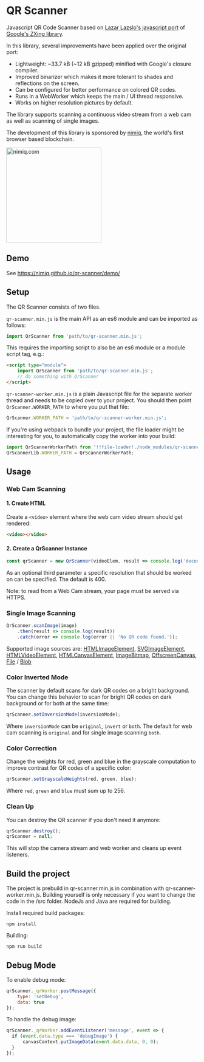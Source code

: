 # QR Scanner

Javascript QR Code Scanner based on [Lazar Lazslo's javascript port](https://github.com/LazarSoft/jsqrcode) of [Google's ZXing library](https://github.com/zxing/zxing).

In this library, several improvements have been applied over the original port:

- Lightweight: ~33.7 kB (~12 kB gzipped) minified with Google's closure compiler.
- Improved binarizer which makes it more tolerant to shades and reflections on the screen.
- Can be configured for better performance on colored QR codes.
- Runs in a WebWorker which keeps the main / UI thread responsive.
- Works on higher resolution pictures by default.

The library supports scanning a continuous video stream from a web cam as well as scanning of single images.

The development of this library is sponsored by [nimiq](https://www.nimiq.com), the world's first browser based blockchain.

[<img src="https://ucb689f1ef4767d4abfb0925e185.previews.dropboxusercontent.com/p/thumb/AAVEuJzxQiFQdRZzaAqyBe7DbR9bX8SSncfAYCBCf4p5ryvIoabV0kBBDE2QQU1xqiZNQsl3JH4mm6K5hOY77dLpx5gsTU5FMsCEYqJiXb-FZg68EjOgMWR5OW0ux2AbUuGqQHebrYg0jwUbaeZt9R8IAKWMIBF99TSdAXTwakC0rnk6KamIGaqbVio80xvAcY1vOeZctnNnjW4nYhUIjYyCsDPhgEbPhBcrVVLJhqoygm9CUgFbXBcDLAdmgLKQSTjeDyR553GV-lqLm0b1Hxw9/p.png?size_mode=5" alt="nimiq.com" width="250">](https://nimiq.com)


## Demo
See https://nimiq.github.io/qr-scanner/demo/

## Setup

The QR Scanner consists of two files.

`qr-scanner.min.js` is the main API as an es6 module and can be imported as follows:
```js
import QrScanner from 'path/to/qr-scanner.min.js';
```
This requires the importing script to also be an es6 module or a module script tag, e.g.:
```html
<script type="module">
    import QrScanner from 'path/to/qr-scanner.min.js';
    // do something with QrScanner
</script>
```

`qr-scanner-worker.min.js` is a plain Javascript file for the separate worker thread and needs to be copied over to your project. You should then point `QrScanner.WORKER_PATH` to where you put that file:
```js
QrScanner.WORKER_PATH = 'path/to/qr-scanner-worker.min.js';
```

If you're using webpack to bundle your project, the file loader might be interesting for you, to automatically copy the worker into your build:
```js
import QrScannerWorkerPath from '!!file-loader!./node_modules/qr-scanner/qr-scanner-worker.min.js';
QrScannerLib.WORKER_PATH = QrScannerWorkerPath;
```

## Usage

### Web Cam Scanning

#### 1. Create HTML
Create a `<video>` element where the web cam video stream should get rendered: 
```html
<video></video>
```

#### 2. Create a QrScanner Instance
```js
const qrScanner = new QrScanner(videoElem, result => console.log('decoded qr code:', result));
```
As an optional third parameter a specific resolution that should be worked on can be specified. The default is 400.

Note: to read from a Web Cam stream, your page must be served via HTTPS.


### Single Image Scanning

```js
QrScanner.scanImage(image)
    .then(result => console.log(result))
    .catch(error => console.log(error || 'No QR code found.'));
```
Supported image sources are:
[HTMLImageElement](https://developer.mozilla.org/en-US/docs/Web/API/HTMLImageElement),
[SVGImageElement](https://developer.mozilla.org/en-US/docs/Web/API/SVGImageElement),
[HTMLVideoElement](https://developer.mozilla.org/en-US/docs/Web/API/HTMLVideoElement),
[HTMLCanvasElement](https://developer.mozilla.org/en-US/docs/Web/API/HTMLCanvasElement),
[ImageBitmap](https://developer.mozilla.org/en-US/docs/Web/API/ImageBitmap),
[OffscreenCanvas](https://developer.mozilla.org/en-US/docs/Web/API/OffscreenCanvas),
[File](https://developer.mozilla.org/en-US/docs/Web/API/File) / [Blob](https://developer.mozilla.org/en-US/docs/Web/API/Blob)


### Color Inverted Mode
The scanner by default scans for dark QR codes on a bright background. You can change this behavior to scan for bright QR codes on dark background or for both at the same time:
```js
qrScanner.setInversionMode(inversionMode);
```
Where `inversionMode` can be `original`, `invert` or `both`.
The default for web cam scanning is `original` and for single image scanning `both`.

### Color Correction
Change the weights for red, green and blue in the grayscale computation to improve contrast for QR codes of a
specific color:

```js
qrScanner.setGrayscaleWeights(red, green, blue);
```
Where `red`, `green` and `blue` must sum up to 256.

### Clean Up

You can destroy the QR scanner if you don't need it anymore:
```js
qrScanner.destroy();
qrScanner = null;
```
This will stop the camera stream and web worker and cleans up event listeners.

## Build the project
The project is prebuild in qr-scanner.min.js in combination with qr-scanner-worker.min.js. Building yourself is only necessary if you want to change the code in
the /src folder. NodeJs and Java are required for building.

Install required build packages:
```batch
npm install
```

Building:
```batch
npm run build
```

## Debug Mode

To enable debug mode:
```js
qrScanner._qrWorker.postMessage({
    type: 'setDebug',
    data: true
});
```

To handle the debug image:
```js
qrScanner._qrWorker.addEventListener('message', event => {
  if (event.data.type === 'debugImage') {
      canvasContext.putImageData(event.data.data, 0, 0);
  }
});
```
